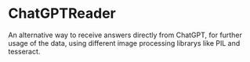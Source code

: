 # ChatGPTReader
An alternative way to receive answers directly from ChatGPT, for further usage of the data, using different image processing librarys like PIL and tesseract.

